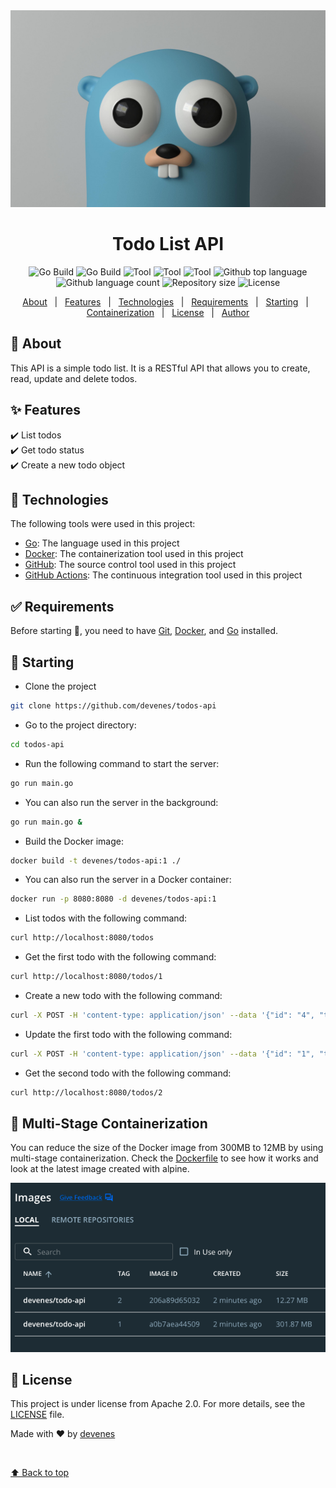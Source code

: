 <div align="center" id="top"> 
  <img src="go.jpeg" alt="Todos Api" />
</div>

<h1 align="center">Todo List API</h1>

<p align="center">
  <img alt="Go Build" src="https://github.com/devenes/todos-api/actions/workflows/codeql.yml/badge.svg" />
  <img alt="Go Build" src="https://github.com/devenes/todos-api/actions/workflows/go_build.yml/badge.svg" />
  <img alt="Tool" src="https://badges.aleen42.com/src/docker.svg">
  <img alt="Tool" src="https://badges.aleen42.com/src/golang.svg">
  <img alt="Tool" src="https://badges.aleen42.com/src/github.svg">
  <img alt="Github top language" src="https://img.shields.io/github/languages/top/devenes/todos-api?color=56BEB8">
  <img alt="Github language count" src="https://img.shields.io/github/languages/count/devenes/todos-api?color=purple">
  <img alt="Repository size" src="https://img.shields.io/github/repo-size/devenes/todos-api?color=orange">
  <img alt="License" src="https://img.shields.io/github/license/devenes/todos-api?color=red">
  <!-- <img alt="Github issues" src="https://img.shields.io/github/issues/devenes/todos-api?color=56BEB8" /> -->
  <!-- <img alt="Github forks" src="https://img.shields.io/github/forks/devenes/todos-api?color=56BEB8" /> -->
  <!-- <img alt="Github stars" src="https://img.shields.io/github/stars/devenes/todos-api?color=56BEB8" /> -->
</p>

<p align="center">
  <a href="#dart-about">About</a> &#xa0; | &#xa0; 
  <a href="#sparkles-features">Features</a> &#xa0; | &#xa0;
  <a href="#rocket-technologies">Technologies</a> &#xa0; | &#xa0;
  <a href="#white_check_mark-requirements">Requirements</a> &#xa0; | &#xa0;
  <a href="#checkered_flag-starting">Starting</a> &#xa0; | &#xa0;
  <a href="#--Multi-Stage-Containerization">Containerization</a> &#xa0; | &#xa0;
  <a href="#memo-license">License</a> &#xa0; | &#xa0;
  <a href="https://github.com/devenes" target="_blank">Author</a>
</p>

## :dart: About ##

This API is a simple todo list. It is a RESTful API that allows you to create, read, update and delete todos. 

## :sparkles: Features ##

:heavy_check_mark: List todos\
:heavy_check_mark: Get todo status\
:heavy_check_mark: Create a new todo object

## :rocket: Technologies ##

The following tools were used in this project:

- [Go](https://golang.org/): The language used in this project
- [Docker](https://www.docker.com/): The containerization tool used in this project
- [GitHub](https://www.github.com/): The source control tool used in this project
- [GitHub Actions](https://github.com/actions/): The continuous integration tool used in this project

## :white_check_mark: Requirements ##

Before starting :checkered_flag:, you need to have [Git](https://git-scm.com), [Docker](https://www.docker.com/), and [Go](https://golang.org) installed.

## :checkered_flag: Starting ##

- Clone the project
```bash
git clone https://github.com/devenes/todos-api
```

- Go to the project directory:
```bash
cd todos-api
```

- Run the following command to start the server:
```bash
go run main.go
```

- You can also run the server in the background:
```bash
go run main.go &
```

- Build the Docker image:
```bash
docker build -t devenes/todos-api:1 ./
```

- You can also run the server in a Docker container:
```bash
docker run -p 8080:8080 -d devenes/todos-api:1
```

- List todos with the following command:
```bash
curl http://localhost:8080/todos
```

- Get the first todo with the following command:
```bash
curl http://localhost:8080/todos/1
```

- Create a new todo with the following command:
```bash
curl -X POST -H 'content-type: application/json' --data '{"id": "4", "title": "Buy milk"}' http://localhost:8080/todos
```

- Update the first todo with the following command:
```bash
curl -X POST -H 'content-type: application/json' --data '{"id": "1", "title": "Check the mailbox"}' http://localhost:8080/todos
```

- Get the second todo with the following command:
```bash
curl http://localhost:8080/todos/2
```

## 🐳  Multi-Stage Containerization ##

You can reduce the size of the Docker image from 300MB to 12MB by using multi-stage containerization. Check the [Dockerfile](Dockerfile) to see how it works and look at the latest image created with alpine.

![Docker image](images.png)

## :memo: License ##

This project is under license from Apache 2.0. For more details, see the [LICENSE](LICENSE) file.

Made with :heart: by <a href="https://github.com/devenes" target="_blank">devenes</a>

&#xa0;

<a href="#top">⬆️ Back to top</a>
